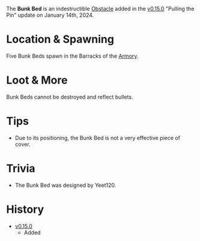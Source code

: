 The **Bunk Bed** is an indestructible [Obstacle](/obstacles) added in the [v0.15.0](https://github.com/HasangerGames/suroi/releases/tag/v0.15.0) "Pulling the Pin" update on January 14th, 2024.

# Location & Spawning

Five Bunk Beds spawn in the Barracks of the [Armory](/buildings/armory).

# Loot & More

Bunk Beds cannot be destroyed and reflect bullets.

# Tips

- Due to its positioning, the Bunk Bed is not a very effective piece of cover.

# Trivia

- The Bunk Bed was designed by Yeet120.

# History

- [v0.15.0](https://github.com/HasangerGames/suroi/releases/tag/v0.15.0)
  - Added
